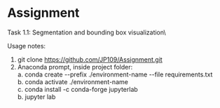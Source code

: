 # Assignment
Task 1.1: Segmentation and bounding box visualization\

Usage notes:
1. git clone https://github.com/JP109/Assignment.git
2. Anaconda prompt, inside project folder:\
a. conda create --prefix ./environment-name --file requirements.txt\
b. conda activate ./environment-name\
c. conda install -c conda-forge jupyterlab\
b. jupyter lab
